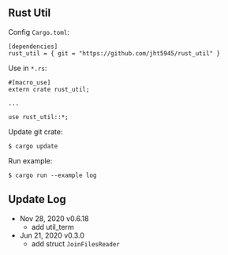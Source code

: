 ## Rust Util


Config `Cargo.toml`:
```
[dependencies]
rust_util = { git = "https://github.com/jht5945/rust_util" }
```

Use in `*.rs`:
```
#[macro_use]
extern crate rust_util;

...

use rust_util::*;
```

Update git crate:
```
$ cargo update
```

Run example:
```
$ cargo run --example log
```


## Update Log

* Nov 28, 2020 v0.6.18
    * add util_term
* Jun 21, 2020 v0.3.0
    * add struct `JoinFilesReader`

